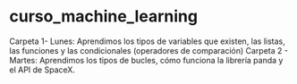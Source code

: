 # curso_machine_learning
Carpeta 1- Lunes:
  Aprendimos los tipos de variables que existen, las listas, las funciones y las condicionales (operadores de comparación)
Carpeta 2 - Martes:
  Aprendimos los tipos de bucles, cómo funciona la librería panda y el API de SpaceX.
